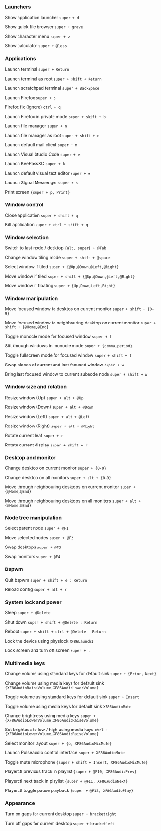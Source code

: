 
### Launchers

Show application launcher `super + d`

Show quick file browser `super + grave`

Show character menu `super + z`

Show calculator `super + @less`


### Applications

Launch terminal `super + Return`

Launch terminal as root `super + shift + Return`

Launch scratchpad terminal `super + BackSpace`

Launch Firefox `super + b`

Firefox fix (ignore) `ctrl + q`

Launch Firefox in private mode `super + shift + b`

Launch file manager `super + n`

Launch file manager as root `super + shift + n`

Launch default mail client `super + m`

Launch Visual Studio Code `super + v`

Launch KeePassXC `super + k`

Launch default visual text editor `super + e`

Launch Signal Messenger `super + s`

Print screen `{super + p, Print}`


### Window control

Close application `super + shift + q`

Kill application `super + ctrl + shift + q`


### Window selection

Switch to last node / desktop `{alt, super} + @Tab`

Change window tiling mode `super + shift + @space`

Select window if tiled `super + {@Up,@Down,@Left,@Right}`

Move window if tiled `super + shift + {@Up,@Down,@Left,@Right}`

Move window if floating `super + {Up,Down,Left,Right}`


### Window manipulation

Move focused window to desktop on current monitor `super + shift + {0-9}`

Move focused window to neighbouring desktop on current monitor `super + shift + {@Home,@End}`

Toggle monocle mode for focused window `super + f `

Sift through windows in monocle mode `super + {comma,period}`

Toggle fullscreen mode for focused window `super + shift + f `

Swap places of current and last focused window `super + w`

Bring last focused window to current subnode node `super + shift + w`


### Window size and rotation

Resize window (Up) `super + alt + @Up`

Resize window (Down) `super + alt + @Down`

Resize window (Left) `super + alt + @Left`

Resize window (Right) `super + alt + @Right`

Rotate current leaf `super + r`

Rotate current display `super + shift + r`


### Desktop and monitor

Change desktop on current monitor `super + {0-9}`

Change desktop on all monitors `super + alt + {0-9}`

Move through neighbouring desktops on current monitor `super + {@Home,@End}`

Move through neighbouring desktops on all monitors `super + alt + {@Home,@End}`


### Node tree manipulation

Select parent node `super + @F1`

Move selected nodes `super + @F2`

Swap desktops `super + @F3`

Swap monitors `super + @F4`


### Bspwm

Quit bspwm `super + shift + e : Return`

Reload config `super + alt + r`


### System lock and power

Sleep `super + @Delete`

Shut down `super + shift + @Delete : Return`

Reboot `super + shift + ctrl + @Delete : Return`

Lock the device using physlock `XF86Launch1`

Lock screen and turn off screen `super + l`


### Multimedia keys

Change volume using standard keys for default sink `super + {Prior, Next}`

Change volume using media keys for default sink `{XF86AudioRaiseVolume,XF86AudioLowerVolume}`

Toggle volume using standard keys for default sink `super + Insert`

Toggle volume using media keys for default sink `XF86AudioMute`

Change brightness using media keys `super + {XF86AudioLowerVolume,XF86AudioRaiseVolume}`

Set brightess to low / high using media keys `ctrl + {XF86AudioLowerVolume,XF86AudioRaiseVolume}`

Select monitor layout `super + {o, XF86AudioMicMute}`

Launch Pulseaudio control interface `super + XF86AudioMute`

Toggle mute microphone `{super + shift + Insert, XF86AudioMicMute}`

Playerctl previous track in playlist `{super + @F10, XF86AudioPrev}`

Playerctl next track in playlist `{super + @F11, XF86AudioNext}`

Playerctl toggle pause playback `{super + @F12, XF86AudioPlay}`


### Appearance

Turn on gaps for current desktop `super + bracketright`

Turn off gaps for current desktop `super + bracketleft`

